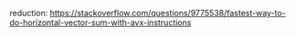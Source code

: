 reduction:
https://stackoverflow.com/questions/9775538/fastest-way-to-do-horizontal-vector-sum-with-avx-instructions